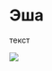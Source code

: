 # Эша

текст
<!--Не оставляйте пустую строку между текстом и ссылкой на картинку -->
![](https://pp.userapi.com/c840122/v840122911/309dc/3uO1kRLDz00.jpg)

